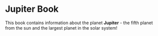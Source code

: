 # Jupiter Book

This book contains information about the planet **Jupiter** - the fifth planet from the sun and the largest planet in the solar system!
